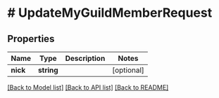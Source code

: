 # # UpdateMyGuildMemberRequest

## Properties

Name | Type | Description | Notes
------------ | ------------- | ------------- | -------------
**nick** | **string** |  | [optional]

[[Back to Model list]](../../README.md#models) [[Back to API list]](../../README.md#endpoints) [[Back to README]](../../README.md)
